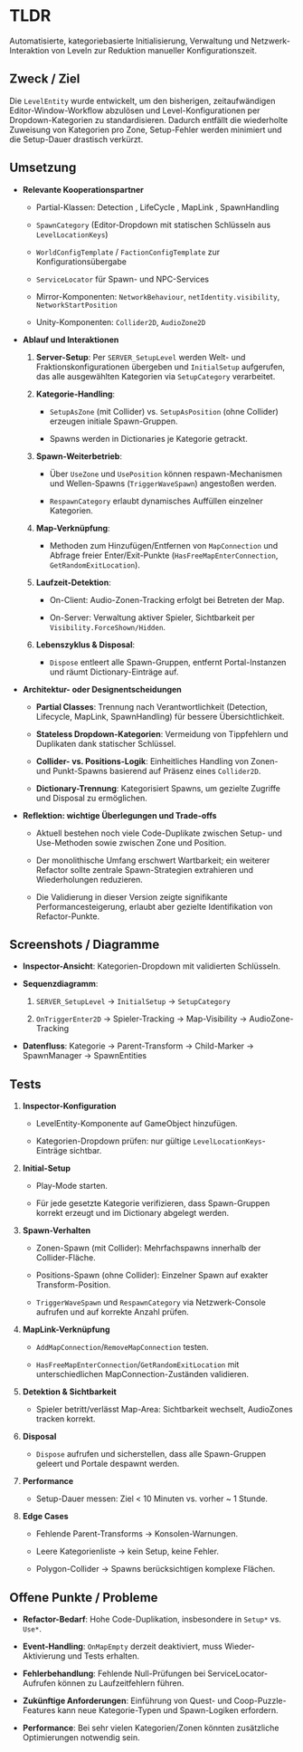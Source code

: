 
# TLDR

Automatisierte, kategoriebasierte Initialisierung, Verwaltung und Netzwerk-Interaktion von Leveln zur Reduktion manueller Konfigurationszeit.

## Zweck / Ziel

Die `LevelEntity` wurde entwickelt, um den bisherigen, zeitaufwändigen Editor-Window-Workflow abzulösen und Level-Konfigurationen per Dropdown-Kategorien zu standardisieren. Dadurch entfällt die wiederholte Zuweisung von Kategorien pro Zone, Setup-Fehler werden minimiert und die Setup-Dauer drastisch verkürzt.

## Umsetzung

- **Relevante Kooperationspartner**
    
    - Partial-Klassen: Detection , LifeCycle , MapLink , SpawnHandling
        
    - `SpawnCategory` (Editor-Dropdown mit statischen Schlüsseln aus `LevelLocationKeys`)
        
    - `WorldConfigTemplate` / `FactionConfigTemplate` zur Konfigurationsübergabe
        
    - `ServiceLocator` für Spawn- und NPC-Services
        
    - Mirror-Komponenten: `NetworkBehaviour`, `netIdentity.visibility`, `NetworkStartPosition`
        
    - Unity-Komponenten: `Collider2D`, `AudioZone2D`
        
- **Ablauf und Interaktionen**
    
    1. **Server-Setup**: Per `SERVER_SetupLevel` werden Welt- und Fraktionskonfigurationen übergeben und `InitialSetup` aufgerufen, das alle ausgewählten Kategorien via `SetupCategory` verarbeitet.
        
    2. **Kategorie-Handling**:
        
        - `SetupAsZone` (mit Collider) vs. `SetupAsPosition` (ohne Collider) erzeugen initiale Spawn-Gruppen.
            
        - Spawns werden in Dictionaries je Kategorie getrackt.
            
    3. **Spawn-Weiterbetrieb**:
        
        - Über `UseZone` und `UsePosition` können respawn-Mechanismen und Wellen-Spawns (`TriggerWaveSpawn`) angestoßen werden.
            
        - `RespawnCategory` erlaubt dynamisches Auffüllen einzelner Kategorien.
            
    4. **Map-Verknüpfung**:
        
        - Methoden zum Hinzufügen/Entfernen von `MapConnection` und Abfrage freier Enter/Exit-Punkte (`HasFreeMapEnterConnection`, `GetRandomExitLocation`).
            
    5. **Laufzeit-Detektion**:
        
        - On-Client: Audio-Zonen-Tracking erfolgt bei Betreten der Map.
            
        - On-Server: Verwaltung aktiver Spieler, Sichtbarkeit per `Visibility.ForceShown/Hidden`.
            
    6. **Lebenszyklus & Disposal**:
        
        - `Dispose` entleert alle Spawn-Gruppen, entfernt Portal-Instanzen und räumt Dictionary-Einträge auf.
            
- **Architektur- oder Designentscheidungen**
    
    - **Partial Classes**: Trennung nach Verantwortlichkeit (Detection, Lifecycle, MapLink, SpawnHandling) für bessere Übersichtlichkeit.
        
    - **Stateless Dropdown-Kategorien**: Vermeidung von Tippfehlern und Duplikaten dank statischer Schlüssel.
        
    - **Collider- vs. Positions-Logik**: Einheitliches Handling von Zonen- und Punkt-Spawns basierend auf Präsenz eines `Collider2D`.
        
    - **Dictionary-Trennung**: Kategorisiert Spawns, um gezielte Zugriffe und Disposal zu ermöglichen.
        
- **Reflektion: wichtige Überlegungen und Trade-offs**
    
    - Aktuell bestehen noch viele Code-Duplikate zwischen Setup- und Use-Methoden sowie zwischen Zone und Position.
        
    - Der monolithische Umfang erschwert Wartbarkeit; ein weiterer Refactor sollte zentrale Spawn-Strategien extrahieren und Wiederholungen reduzieren.
        
    - Die Validierung in dieser Version zeigte signifikante Performancesteigerung, erlaubt aber gezielte Identifikation von Refactor-Punkte.
        

## Screenshots / Diagramme

- **Inspector-Ansicht**: Kategorien-Dropdown mit validierten Schlüsseln.
    
- **Sequenzdiagramm**:
    
    1. `SERVER_SetupLevel` → `InitialSetup` → `SetupCategory`
        
    2. `OnTriggerEnter2D` → Spieler-Tracking → Map-Visibility → AudioZone-Tracking
        
- **Datenfluss**: Kategorie → Parent-Transform → Child-Marker → SpawnManager → SpawnEntities
    

## Tests

1. **Inspector-Konfiguration**
    
    - LevelEntity-Komponente auf GameObject hinzufügen.
        
    - Kategorien-Dropdown prüfen: nur gültige `LevelLocationKeys`-Einträge sichtbar.
        
2. **Initial-Setup**
    
    - Play-Mode starten.
        
    - Für jede gesetzte Kategorie verifizieren, dass Spawn-Gruppen korrekt erzeugt und im Dictionary abgelegt werden.
        
3. **Spawn-Verhalten**
    
    - Zonen-Spawn (mit Collider): Mehrfachspawns innerhalb der Collider-Fläche.
        
    - Positions-Spawn (ohne Collider): Einzelner Spawn auf exakter Transform-Position.
        
    - `TriggerWaveSpawn` und `RespawnCategory` via Netzwerk-Console aufrufen und auf korrekte Anzahl prüfen.
        
4. **MapLink-Verknüpfung**
    
    - `AddMapConnection`/`RemoveMapConnection` testen.
        
    - `HasFreeMapEnterConnection`/`GetRandomExitLocation` mit unterschiedlichen MapConnection-Zuständen validieren.
        
5. **Detektion & Sichtbarkeit**
    
    - Spieler betritt/verlässt Map-Area: Sichtbarkeit wechselt, AudioZones tracken korrekt.
        
6. **Disposal**
    
    - `Dispose` aufrufen und sicherstellen, dass alle Spawn-Gruppen geleert und Portale despawnt werden.
        
7. **Performance**
    
    - Setup-Dauer messen: Ziel < 10 Minuten vs. vorher ~ 1 Stunde.
        
8. **Edge Cases**
    
    - Fehlende Parent-Transforms → Konsolen-Warnungen.
        
    - Leere Kategorienliste → kein Setup, keine Fehler.
        
    - Polygon-Collider → Spawns berücksichtigen komplexe Flächen.
        

## Offene Punkte / Probleme

- **Refactor-Bedarf**: Hohe Code-Duplikation, insbesondere in `Setup*` vs. `Use*`.
    
- **Event-Handling**: `OnMapEmpty` derzeit deaktiviert, muss Wieder-Aktivierung und Tests erhalten.
    
- **Fehlerbehandlung**: Fehlende Null-Prüfungen bei ServiceLocator-Aufrufen können zu Laufzeitfehlern führen.
    
- **Zukünftige Anforderungen**: Einführung von Quest- und Coop-Puzzle-Features kann neue Kategorie-Typen und Spawn-Logiken erfordern.
    
- **Performance**: Bei sehr vielen Kategorien/Zonen könnten zusätzliche Optimierungen notwendig sein.
